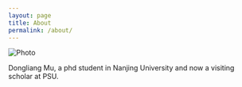 ```yaml
---
layout: page
title: About
permalink: /about/
---
```


![Photo]({{site.url}}/images/Photo.jpeg)

Dongliang Mu, a phd student in Nanjing University and
now a visiting scholar at PSU.
